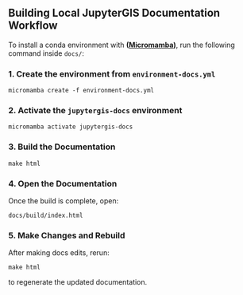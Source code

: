 ## Building Local JupyterGIS Documentation Workflow

To install a conda environment with **([Micromamba](https://mamba.readthedocs.io/en/latest/installation/micromamba-installation.html))**, run the following command inside `docs/`:

### **1. Create the environment from `environment-docs.yml`**
```
micromamba create -f environment-docs.yml
```

### **2. Activate the `jupytergis-docs` environment**
```
micromamba activate jupytergis-docs
```

### **3. Build the Documentation**
```
make html
```

### **4. Open the Documentation**
Once the build is complete, open:
```
docs/build/index.html
```

### **5. Make Changes and Rebuild**
After making docs edits, rerun:
```
make html
```
to regenerate the updated documentation.
